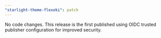 ```yaml
---
"starlight-theme-flexoki": patch
---
```


No code changes. This release is the first published using OIDC trusted publisher configuration for improved security.
